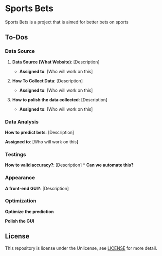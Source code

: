 # Sports Bets

Sports Bets is a project that is aimed for better bets on sports

## To-Dos

### Data Source

1. **Data Source (What Website)**: [Description]
   * **Assigned to**: [Who will work on this]


2. **How To Collect Data**: [Description]
   * **Assigned to**: [Who will work on this]

3. **How to polish the data collected**: [Description]
   * **Assigned to**: [Who will work on this]

### Data Analysis

**How to predict bets**: [Description]

**Assigned to**: [Who will work on this]

### Testings

**How to valid accuracy?**: [Description]
    * **Can we automate this?** 
### Appearance

**A front-end GUI?**: [Description]

### Optimization

**Optimize the prediction**

**Polish the GUI**

## License

This repository is license under the Unlicense, see [LICENSE](LICENSE) for more detail.
